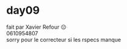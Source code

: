 # day09
fait par Xavier Refour 😐
<br>
0610954807
<br>
sorry pour le correcteur si les rspecs manque
<br>
